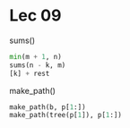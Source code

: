 # Lec 09

sums()

```py
min(m + 1, n)
sums(n - k, m)
[k] + rest
```

make_path()

```py
make_path(b, p[1:])
make_path(tree(p[1]), p[1:])
```
